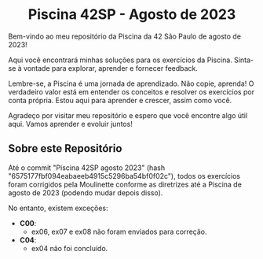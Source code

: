 <div align="center">

# Piscina 42SP - Agosto de 2023

</div>

Bem-vindo ao meu repositório da Piscina da 42 São Paulo de agosto de 2023!

Aqui você encontrará minhas soluções para os exercícios da Piscina. Sinta-se à vontade para explorar, aprender e fornecer feedback.

Lembre-se, a Piscina é uma jornada de aprendizado. Não copie, aprenda! O verdadeiro valor está em entender os conceitos e resolver os exercícios por conta própria. Estou aqui para aprender e crescer, assim como você.

Agradeço por visitar meu repositório e espero que você encontre algo útil aqui. Vamos aprender e evoluir juntos!

## Sobre este Repositório

Até o commit "Piscina 42SP agosto 2023" (hash "6575177fbf094eabaeeb4915c5296ba54bf0f02c"), todos os exercícios foram corrigidos pela Moulinette conforme as diretrizes até a Piscina de agosto de 2023 (podendo mudar depois disso).

No entanto, existem exceções:

- **C00**:
  - ex06, ex07 e ex08 não foram enviados para correção.
- **C04**:
  - ex04 não foi concluído.
